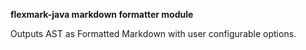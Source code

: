 **flexmark-java markdown formatter module**

Outputs AST as Formatted Markdown with user configurable options.
